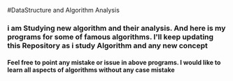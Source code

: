#DataStructure and Algorithm Analysis
<h3>i am Studying new algorithm and their analysis. And here is my programs for some of famous algorithms. I'll keep updating this Repository as i study Algorithm and any new concept
</h3>
<h4>Feel free to point any mistake or issue in above programs. I would like to learn all aspects of algorithms without any case mistake</h4>
